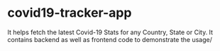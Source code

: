 # covid19-tracker-app
It helps fetch the latest Covid-19 Stats for any Country, State or City. It contains backend as well as frontend code to demonstrate the usage/
